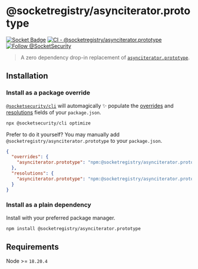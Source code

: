 # @socketregistry/asynciterator.prototype

[![Socket Badge](https://socket.dev/api/badge/npm/package/@socketregistry/asynciterator.prototype)](https://socket.dev/npm/package/@socketregistry/asynciterator.prototype)
[![CI - @socketregistry/asynciterator.prototype](https://github.com/SocketDev/socket-registry-js/actions/workflows/test.yml/badge.svg)](https://github.com/SocketDev/socket-registry-js/actions/workflows/test.yml)
[![Follow @SocketSecurity](https://img.shields.io/twitter/follow/SocketSecurity?style=social)](https://twitter.com/SocketSecurity)

> A zero dependency drop-in replacement of
> [`asynciterator.prototype`](https://www.npmjs.com/package/asynciterator.prototype).

## Installation

### Install as a package override

[`@socketsecurity/cli`](https://www.npmjs.com/package/@socketsecurity/cli) will
automagically :sparkles: populate the
[overrides](https://docs.npmjs.com/cli/v9/configuring-npm/package-json#overrides)
and [resolutions](https://yarnpkg.com/configuration/manifest#resolutions) fields
of your `package.json`.

```sh
npx @socketsecurity/cli optimize
```

Prefer to do it yourself? You may manually add
`@socketregistry/asynciterator.prototype` to your `package.json`.

```json
{
  "overrides": {
    "asynciterator.prototype": "npm:@socketregistry/asynciterator.prototype@^1"
  },
  "resolutions": {
    "asynciterator.prototype": "npm:@socketregistry/asynciterator.prototype@^1"
  }
}
```

### Install as a plain dependency

Install with your preferred package manager.

```sh
npm install @socketregistry/asynciterator.prototype
```

## Requirements

Node >= `18.20.4`
